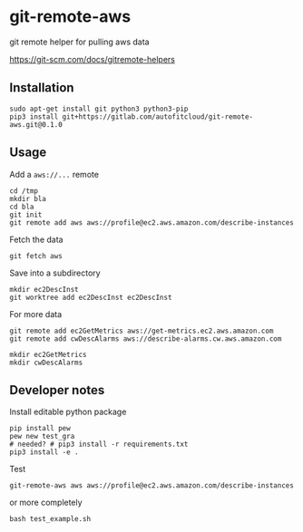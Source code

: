 # git-remote-aws

git remote helper for pulling aws data

https://git-scm.com/docs/gitremote-helpers


## Installation

```
sudo apt-get install git python3 python3-pip
pip3 install git+https://gitlab.com/autofitcloud/git-remote-aws.git@0.1.0
```

## Usage

Add a `aws://...` remote

```
cd /tmp
mkdir bla
cd bla
git init
git remote add aws aws://profile@ec2.aws.amazon.com/describe-instances
```

Fetch the data

```
git fetch aws
```

Save into a subdirectory

```
mkdir ec2DescInst
git worktree add ec2DescInst ec2DescInst
```

For more data
```
git remote add ec2GetMetrics aws://get-metrics.ec2.aws.amazon.com
git remote add cwDescAlarms aws://describe-alarms.cw.aws.amazon.com

mkdir ec2GetMetrics
mkdir cwDescAlarms
```


## Developer notes

Install editable python package

```
pip install pew
pew new test_gra
# needed? # pip3 install -r requirements.txt
pip3 install -e .
```

Test

```
git-remote-aws aws aws://profile@ec2.aws.amazon.com/describe-instances
```

or more completely

```
bash test_example.sh
```